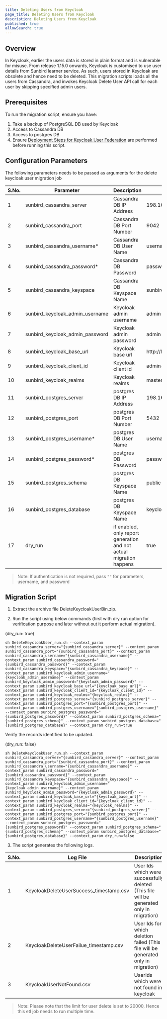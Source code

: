```yaml
---
title: Deleting Users from Keycloak
page_title: Deleting Users from Keycloak
description: Deleting Users from Keycloak
published: true
allowSearch: true
---
```


## Overview
In Keycloak, earlier the users data is stored in plain format and is vulnerable for misuse. From release 1.15.0 onwards, Keycloak is customised to use user details from Sunbird learner service. As such, users stored in Keycloak are obsolete and hence need to be deleted. This migration scripts loads all the users from Cassandra, and invokes Keycloak Delete User API call for each user by skipping specified admin users.

## Prerequisites

To run the migration script, ensure you have:

1. Take a backup of PostgreSQL DB used by Keycloak
2. Access to Cassandra DB
3. Access to postgres DB
4. Ensure [Deployment Steps for Keycloak User Federation](https://project-sunbird.atlassian.net/wiki/spaces/SBDES/pages/1021673496/Deployment+Steps+for+Keycloak+User+Federation) are performed before running this script.

## Configuration Parameters
The following parameters needs to be passed as arguments for the delete keycloak user migration job

 S.No. | Parameter | Description | Example 
-------|-----------|-------------|---------
1 | sunbird_cassandra_server | Cassandra DB IP Address| 198.168.1.1
2 | sunbird_cassandra_port | Cassandra DB Port Number | 9042 
3 | sunbird_cassandra_username* | Cassandra DB User Name | username 
4 | sunbird_cassandra_password* | Cassandra DB Password | password 
5 | sunbird_cassandra_keyspace  | Cassandra DB Keyspace Name | sunbird 
6 | sunbird_keycloak_admin_username  | Keycloak admin username | admin 
7 | sunbird_keycloak_admin_password  | Keycloak admin password | admin
8 | sunbird_keycloak_base_url  | Keycloak base url | http://localhost:8080/auth
9 | sunbird_keycloak_client_id  | Keycloak client id | admin-cli
10 | sunbird_keycloak_realms  | Keycloak realms | master
11 | sunbird_postgres_server | postgres DB IP Address| 198.168.1.1
12 | sunbird_postgres_port | postgres DB Port Number | 5432 
13 | sunbird_postgres_username* | postgres DB User Name | username 
14 | sunbird_postgres_password* | postgres DB Password | password 
15 | sunbird_postgres_schema  | postgres DB Keyspace Name | public 
16 | sunbird_postgres_database  | postgres DB Keyspace Name | keycloak
17 | dry_run  | if enabled, only report generation and not actual migration happens | true

> Note: If authentication is not required, pass `""` for parameters, username, and password

## Migration Script

1. Extract the archive file DeleteKeycloakUserBin.zip.

2. Run the script using below commands (first with dry run option for verification purpose and later without out it perform actual migration).

(dry_run: true)
``` 
sh DeleteKeycloakUser_run.sh --context_param sunbird_cassandra_server="{sunbird_cassandra_server}" --context_param sunbird_cassandra_port="{sunbird_cassandra_port}" --context_param sunbird_cassandra_username="{sunbird_cassandra_username}" --context_param sunbird_cassandra_password="{sunbird_cassandra_password}" --context_param sunbird_cassandra_keyspace="{sunbird_cassandra_keyspace}" --context_param sunbird_keycloak_admin_username="{keycloak_admin_username}" --context_param sunbird_keycloak_admin_password="{keycloak_admin_password}" --context_param sunbird_keycloak_base_url="{keycloak_base_url}" --context_param sunbird_keycloak_client_id="{keycloak_client_id}" --context_param sunbird_keycloak_realms="{keycloak_realms}" --context_param sunbird_postgres_server="{sunbird_postgres_server}" --context_param sunbird_postgres_port="{sunbird_postgres_port}" --context_param sunbird_postgres_username="{sunbird_postgres_username}" --context_param sunbird_postgres_password="{sunbird_postgres_password}" --context_param sunbird_postgres_schema="{sunbird_postgres_schema}" --context_param sunbird_postgres_database="{sunbird_postgres_database}" --context_param dry_run=true
```

Verify the records identified to be updated.

(dry_run: false)  
``` 
sh DeleteKeycloakUser_run.sh --context_param sunbird_cassandra_server="{sunbird_cassandra_server}" --context_param sunbird_cassandra_port="{sunbird_cassandra_port}" --context_param sunbird_cassandra_username="{sunbird_cassandra_username}" --context_param sunbird_cassandra_password="{sunbird_cassandra_password}" --context_param sunbird_cassandra_keyspace="{sunbird_cassandra_keyspace}" --context_param sunbird_keycloak_admin_username="{keycloak_admin_username}" --context_param sunbird_keycloak_admin_password="{keycloak_admin_password}" --context_param sunbird_keycloak_base_url="{keycloak_base_url}" --context_param sunbird_keycloak_client_id="{keycloak_client_id}" --context_param sunbird_keycloak_realms="{keycloak_realms}" --context_param sunbird_postgres_server="{sunbird_postgres_server}" --context_param sunbird_postgres_port="{sunbird_postgres_port}" --context_param sunbird_postgres_username="{sunbird_postgres_username}" --context_param sunbird_postgres_password="{sunbird_postgres_password}" --context_param sunbird_postgres_schema="{sunbird_postgres_schema}" --context_param sunbird_postgres_database="{sunbird_postgres_database}" --context_param dry_run=false
```

3. The script generates the following logs.

 S.No. | Log File | Description | Example 
-------|-----------|-------------|---------
1 | KeycloakDeleteUserSuccess_timestamp.csv | User Ids which were successfully deleted (This file will be generated only in migration) | KeycloakDeleteUserSuccess_1554113623396.csv
2 | KeycloakDeleteUserFailue_timestamp.csv | User Ids for which deletion failed (This file will be generated only in migration) | KeycloakDeleteUserFailue_1554113623396.csv 
3 | KeycloakUserNotFound.csv | UserIds which were not found in keycloak | KeycloakUserNotFound.csv

> Note: Please note that the limit for user delete is set to 20000, Hence this etl job needs to run multiple time.
